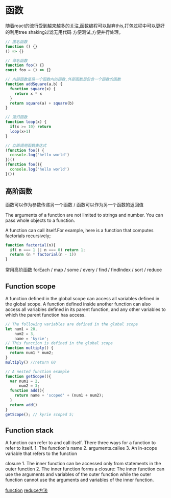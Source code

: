 # 函数

  随着react的流行受到越来越多的关注,函数编程可以抛弃this,打包过程中可以更好的利用tree shaking过滤无用代码
  方便测试,方便并行处理。
```js
// 匿名函数
function () {}
() => {}

// 命名函数
function foo() {}
const foo = () => {}

// 内部函数是另一个函数内的函数,外部函数是包含一个函数的函数
function addSquare(a,b) {
  function square(x) {
    return x * x
  }
  return square(a) + square(b)
}

// 递归函数
function loop(x) {
  if(x >= 10) return
  loop(x+1)
}

// 立即调用函数表达式
(function foo() {
  console.log('hello world')
})()
(function foo(){
  console.log('hello world')
}())
```
## 高阶函数

  函数可以作为参数传递另一个函数 / 函数可以作为另一个函数的返回值

  The arguments of a function are not limited to strings and number. You can pass whole 
  objects to a function.

  A function can call itself.For example, here is a function that computes factorials recursively;
```js
function factorial(n){
  if( n === 1 || n === 0) return 1;
  return (n * factorial(n - 1))
}
```
  常用高阶函数
  forEach / map / some / every / find / findIndex / sort / reduce
## Function scope

  A function defined in the global scope can access all variables defined in the global scope. A
  function defined inside another function can also access all variables defined in its parent
  function, and any other variables to which the parent function has access.
```js
// The following variables are defined in the global scope
let num1 = 20,
    num2 = 3,
    name = 'kyrie';
// This function is defined in the global scope
function multiply() {
  return num1 * num2;
}
multiply() //return 60

// A nested function example
function getScope(){
  var num1 = 2,
      num2 = 3;
  function add(){
    return name + 'scoped' + (num1 + num2);
  }
  return add()
}
getScope(); // kyrie scoped 5;
```

## Function stack

  A function can refer to and call itself. There three ways for a function to refer to itself.
    1. The function's name
    2. arguments.callee
    3. An in-scope variable that refers to the function

  closure
    1. The inner function can be accessed only from statements in the outer function
    2. The inner function forms a closure: The inner function can use the arguments and variables of the outer function
    while the outer function cannot use the arguments and variables of the inner function.

[function](https://developer.mozilla.org/en-US/docs/Web/JavaScript/Guide/Functions)
[reduce方法](https://developer.mozilla.org/zh-CN/docs/orphaned/Web/JavaScript/Reference/Global_Objects/Array/Reduce)
